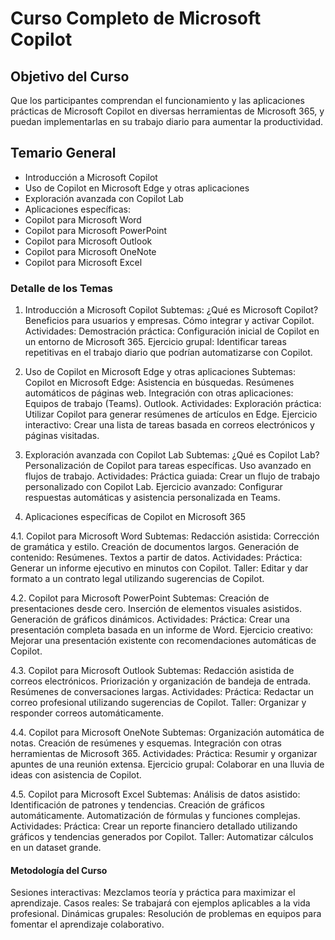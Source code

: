 # Curso Completo de Microsoft Copilot

## Objetivo del Curso
Que los participantes comprendan el funcionamiento y las aplicaciones prácticas de Microsoft Copilot en diversas herramientas de Microsoft 365, y puedan implementarlas en su trabajo diario para aumentar la productividad.

## Temario General
- Introducción a Microsoft Copilot
- Uso de Copilot en Microsoft Edge y otras aplicaciones
- Exploración avanzada con Copilot Lab
- Aplicaciones específicas:
- Copilot para Microsoft Word
- Copilot para Microsoft PowerPoint
- Copilot para Microsoft Outlook
- Copilot para Microsoft OneNote
- Copilot para Microsoft Excel


### Detalle de los Temas
1. Introducción a Microsoft Copilot
Subtemas:
¿Qué es Microsoft Copilot?
Beneficios para usuarios y empresas.
Cómo integrar y activar Copilot.
Actividades:
Demostración práctica: Configuración inicial de Copilot en un entorno de Microsoft 365.
Ejercicio grupal: Identificar tareas repetitivas en el trabajo diario que podrían automatizarse con Copilot.

2. Uso de Copilot en Microsoft Edge y otras aplicaciones
Subtemas:
Copilot en Microsoft Edge:
Asistencia en búsquedas.
Resúmenes automáticos de páginas web.
Integración con otras aplicaciones:
Equipos de trabajo (Teams).
Outlook.
Actividades:
Exploración práctica: Utilizar Copilot para generar resúmenes de artículos en Edge.
Ejercicio interactivo: Crear una lista de tareas basada en correos electrónicos y páginas visitadas.

3. Exploración avanzada con Copilot Lab
Subtemas:
¿Qué es Copilot Lab?
Personalización de Copilot para tareas específicas.
Uso avanzado en flujos de trabajo.
Actividades:
Práctica guiada: Crear un flujo de trabajo personalizado con Copilot Lab.
Ejercicio avanzado: Configurar respuestas automáticas y asistencia personalizada en Teams.

4. Aplicaciones específicas de Copilot en Microsoft 365

4.1. Copilot para Microsoft Word
Subtemas:
Redacción asistida:
Corrección de gramática y estilo.
Creación de documentos largos.
Generación de contenido:
Resúmenes.
Textos a partir de datos.
Actividades:
Práctica: Generar un informe ejecutivo en minutos con Copilot.
Taller: Editar y dar formato a un contrato legal utilizando sugerencias de Copilot.

4.2. Copilot para Microsoft PowerPoint
Subtemas:
Creación de presentaciones desde cero.
Inserción de elementos visuales asistidos.
Generación de gráficos dinámicos.
Actividades:
Práctica: Crear una presentación completa basada en un informe de Word.
Ejercicio creativo: Mejorar una presentación existente con recomendaciones automáticas de Copilot.

4.3. Copilot para Microsoft Outlook
Subtemas:
Redacción asistida de correos electrónicos.
Priorización y organización de bandeja de entrada.
Resúmenes de conversaciones largas.
Actividades:
Práctica: Redactar un correo profesional utilizando sugerencias de Copilot.
Taller: Organizar y responder correos automáticamente.

4.4. Copilot para Microsoft OneNote
Subtemas:
Organización automática de notas.
Creación de resúmenes y esquemas.
Integración con otras herramientas de Microsoft 365.
Actividades:
Práctica: Resumir y organizar apuntes de una reunión extensa.
Ejercicio grupal: Colaborar en una lluvia de ideas con asistencia de Copilot.

4.5. Copilot para Microsoft Excel
Subtemas:
Análisis de datos asistido:
Identificación de patrones y tendencias.
Creación de gráficos automáticamente.
Automatización de fórmulas y funciones complejas.
Actividades:
Práctica: Crear un reporte financiero detallado utilizando gráficos y tendencias generados por Copilot.
Taller: Automatizar cálculos en un dataset grande.

#### Metodología del Curso
Sesiones interactivas: Mezclamos teoría y práctica para maximizar el aprendizaje.
Casos reales: Se trabajará con ejemplos aplicables a la vida profesional.
Dinámicas grupales: Resolución de problemas en equipos para fomentar el aprendizaje colaborativo.
